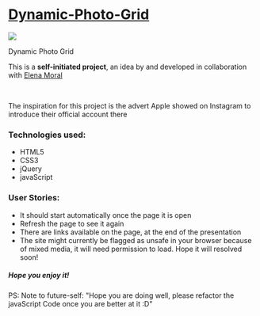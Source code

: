 <h1><a href="https://syknapse.github.io/Dynamic-Photo-Grid/" target="_blank"><strong>Dynamic-Photo-Grid</strong></a></h1>
<img src="https://user-images.githubusercontent.com/30567608/29226281-b8c86c6a-7ed1-11e7-8b96-b661fc959992.PNG">
<p>Dynamic Photo Grid</p>
<p>This is a <strong>self-initiated project</strong>, an idea by and developed in collaboration with <a href="https://github.com/elena-in-code/Dynamic-Photo-Grid" target="_blank"> Elena Moral </a></p>
<br>
<p>The inspiration for this project is the advert Apple showed on Instagram to introduce their official account there</p>
<h3>Technologies used: </h3>
 <ul>
 	<li>HTML5</li>
 	<li>CSS3</li>
 	<li>jQuery</li>
  <li>javaScript</li>
 </ul>
<h3>User Stories: </h3>
 <ul>
 	<li>It should start automatically once the page it is open</li>
  <li>Refresh the page to see it again</li>
 	<li>There are links available on the page, at the end of the presentation</li>
  <li>The site might currently be flagged as unsafe in your browser because of mixed media, it will need permission to load. Hope it will resolved soon!</li>
  </ul>
  
 <h5>Hope you enjoy it!</h5>
 
 <p>PS: Note to future-self: "Hope you are doing well, please refactor the javaScript Code once you are better at it :D"</p>
